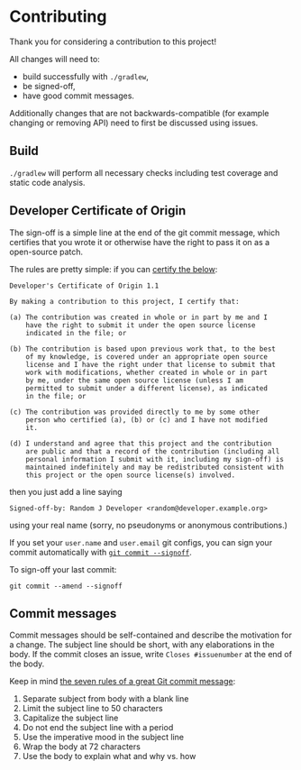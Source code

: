 # Contributing

Thank you for considering a contribution to this project!

All changes will need to:

  - build successfully with `./gradlew`,
  - be signed-off,
  - have good commit messages.

Additionally changes that are not backwards-compatible (for example
changing or removing API) need to first be discussed using issues.

## Build

`./gradlew` will perform all necessary checks including test coverage and static code analysis.

## Developer Certificate of Origin

The sign-off is a simple line at the end of the git commit message,
which certifies that you wrote it or otherwise have the right to
pass it on as a open-source patch.

The rules are pretty simple: if you can [certify the below][DCO]:

```
Developer's Certificate of Origin 1.1

By making a contribution to this project, I certify that:

(a) The contribution was created in whole or in part by me and I
    have the right to submit it under the open source license
    indicated in the file; or

(b) The contribution is based upon previous work that, to the best
    of my knowledge, is covered under an appropriate open source
    license and I have the right under that license to submit that
    work with modifications, whether created in whole or in part
    by me, under the same open source license (unless I am
    permitted to submit under a different license), as indicated
    in the file; or

(c) The contribution was provided directly to me by some other
    person who certified (a), (b) or (c) and I have not modified
    it.

(d) I understand and agree that this project and the contribution
    are public and that a record of the contribution (including all
    personal information I submit with it, including my sign-off) is
    maintained indefinitely and may be redistributed consistent with
    this project or the open source license(s) involved.
```

then you just add a line saying

    Signed-off-by: Random J Developer <random@developer.example.org>

using your real name (sorry, no pseudonyms or anonymous contributions.)

If you set your `user.name` and `user.email` git configs, you can sign your
commit automatically with [`git commit --signoff`][GSO].

To sign-off your last commit:

    git commit --amend --signoff

[DCO]: https://developercertificate.org
[GSO]: https://git-scm.com/docs/git-commit#git-commit---signoff

## Commit messages

Commit messages should be self-contained and describe the motivation for a
change. The subject line should be short, with any elaborations in the body.
If the commit closes an issue, write `Closes #issuenumber` at the end of the
body.

Keep in mind [the seven rules of a great Git commit message][SR]:

  1. Separate subject from body with a blank line
  2. Limit the subject line to 50 characters
  3. Capitalize the subject line
  4. Do not end the subject line with a period
  5. Use the imperative mood in the subject line
  6. Wrap the body at 72 characters
  7. Use the body to explain what and why vs. how

[SR]: https://chris.beams.io/posts/git-commit/
